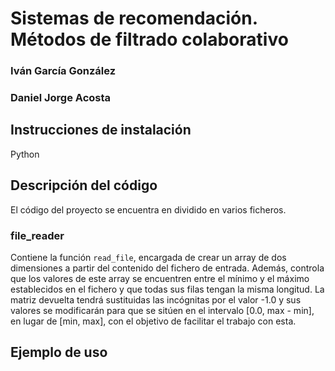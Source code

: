 # Sistemas de recomendación. Métodos de filtrado colaborativo

### Iván García González

### Daniel Jorge Acosta

## Instrucciones de instalación

Python

## Descripción del código

El código del proyecto se encuentra en dividido en varios ficheros.

### file_reader

Contiene la función `read_file`, encargada de crear un array de dos dimensiones a partir del contenido del fichero de entrada. Además, controla que los valores de este array se encuentren entre el mínimo y el máximo establecidos en el fichero y que todas sus filas tengan la misma longitud. La matriz devuelta tendrá sustituidas las incógnitas por el valor -1.0 y sus valores se modificarán para que se sitúen en el intervalo [0.0, max - min], en lugar de [min, max], con el objetivo de facilitar el trabajo con esta.

## Ejemplo de uso
